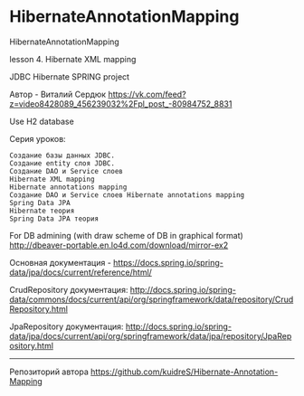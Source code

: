 # HibernateAnnotationMapping
HibernateAnnotationMapping


lesson 4. Hibernate XML mapping

JDBC Hibernate SPRING project

Автор - Виталий Сердюк https://vk.com/feed?z=video8428089_456239032%2Fpl_post_-80984752_8831

Use H2 database

Серия уроков:

    Создание базы данных JDBC. 
    Создание entity слоя JDBC. 
    Создание DAO и Service слоев 
    Hibernate XML mapping 
    Hibernate annotations mapping 
    Создание DAO и Service слоев Hibernate annotations mapping 
    Spring Data JPA 
    Hibernate теория 
    Spring Data JPA теория 
    

For DB admining (with draw scheme of DB in graphical format) http://dbeaver-portable.en.lo4d.com/download/mirror-ex2

Основная документация -
https://docs.spring.io/spring-data/jpa/docs/current/reference/html/

CrudRepository документация: 
http://docs.spring.io/spring-data/commons/docs/current/api/org/springframework/data/repository/CrudRepository.html

JpaRepository документация: 
http://docs.spring.io/spring-data/jpa/docs/current/api/org/springframework/data/jpa/repository/JpaRepository.html

-------------------
Репозиторий автора 
https://github.com/kuidreS/Hibernate-Annotation-Mapping

